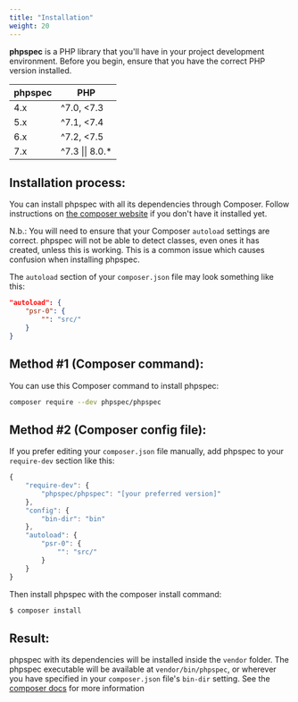 ```yaml
---
title: "Installation"
weight: 20
---
```


**phpspec** is a PHP library that you'll have in your project
development environment. Before you begin, ensure that you have the
correct PHP version installed.

| phpspec | PHP          |
| ------- | ------------ |
| 4.x     | ^7.0, \<7.3  |
| 5.x     | ^7.1, \<7.4  |
| 6.x     | ^7.2, \<7.5  |
| 7.x     | ^7.3 &#124;&#124; 8.0.*|

Installation process:
---------------------

You can install phpspec with all its dependencies through Composer.
Follow instructions on [the composer
website](https://getcomposer.org/download/) if you don't have it
installed yet.

N.b.: You will need to ensure that your Composer `autoload` settings are
correct. phpspec will not be able to detect classes, even ones it has
created, unless this is working. This is a common issue which causes
confusion when installing phpspec.

The `autoload` section of your `composer.json` file may look something
like this:

```json
"autoload": {
    "psr-0": {
        "": "src/"
    }
}
```

Method \#1 (Composer command):
------------------------------

You can use this Composer command to install phpspec:

```sh
composer require --dev phpspec/phpspec
```

Method \#2 (Composer config file):
----------------------------------

If you prefer editing your `composer.json` file manually, add phpspec to
your `require-dev` section like this:

```js
{
    "require-dev": {
        "phpspec/phpspec": "[your preferred version]"
    },
    "config": {
        "bin-dir": "bin"
    },
    "autoload": {
        "psr-0": {
            "": "src/"
        }
    }
}
```

Then install phpspec with the composer install command:

```sh
$ composer install
```

Result:
-------

phpspec with its dependencies will be installed inside the `vendor`
folder. The phpspec executable will be available at
`vendor/bin/phpspec`, or wherever you have specified in your
`composer.json` file's `bin-dir` setting. See the [composer
docs](https://getcomposer.org/doc/04-schema.md#bin) for more information
